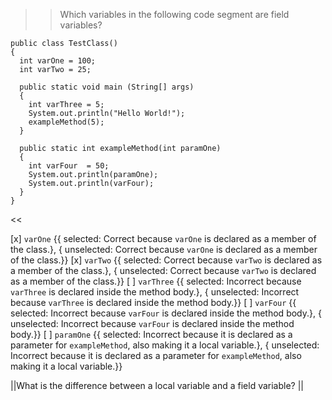 >>Which variables in the following code segment are field variables?
<pre><code class="java language-java">public class TestClass()
{
  int varOne = 100;
  int varTwo = 25;

  public static void main (String[] args)
  {
    int varThree = 5;
    System.out.println("Hello World!");
    exampleMethod(5);
  }

  public static int exampleMethod(int paramOne)
  {
    int varFour  = 50;
    System.out.println(paramOne);
    System.out.println(varFour);
  }
}
</code></pre> <<

[x] <code>varOne</code> {{ selected: Correct because <code>varOne</code> is declared as a member of the class.}, { unselected: Correct because <code>varOne</code> is declared as a member of the class.}}
[x] <code>varTwo</code> {{ selected: Correct because <code>varTwo</code> is declared as a member of the class.}, { unselected: Correct because <code>varTwo</code> is declared as a member of the class.}}
[ ] <code>varThree</code> {{ selected: Incorrect because <code>varThree</code> is declared inside the method body.}, { unselected: Incorrect because <code>varThree</code> is declared inside the method body.}}
[ ] <code>varFour</code> {{ selected: Incorrect because <code>varFour</code> is declared inside the method body.}, { unselected: Incorrect because <code>varFour</code> is declared inside the method body.}}
[ ] <code>paramOne</code> {{ selected: Incorrect because it is declared as a parameter for <code>exampleMethod</code>, also making it a local variable.}, { unselected: Incorrect because it is declared as a parameter for <code>exampleMethod</code>, also making it a local variable.}}

||What is the difference between a local variable and a field variable? ||
